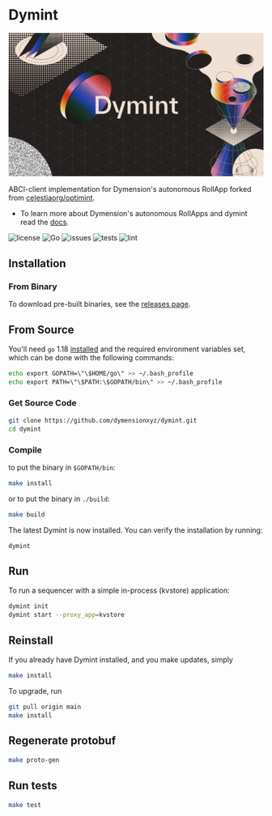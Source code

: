 # Dymint

<img src="docs/dymint.png" alt="banner" width="830"/>

ABCI-client implementation for Dymension's autonomous RollApp forked from [celestiaorg/optimint](https://github.com/celestiaorg/optimint).
- To learn more about Dymension's autonomous RollApps and dymint read the [docs](https://docs.dymension.xyz/learn/rollapps).

![license](https://img.shields.io/github/license/dymensionxyz/dymint)
![Go](https://img.shields.io/badge/go-1.18-blue.svg)
![issues](https://img.shields.io/github/issues/dymensionxyz/dymint)
![tests](https://github.com/dymensionxyz/dymint/actions/workflows/test.yml/badge.svg?branch=main)
![lint](https://github.com/dymensionxyz/dymint/actions/workflows/lint.yml/badge.svg?branch=main)

## Installation

### From Binary

To download pre-built binaries, see the [releases page](https://github.com/dymensionxyz/dymint/releases).

## From Source

You'll need `go` 1.18 [installed](https://golang.org/doc/install) and the required
environment variables set, which can be done with the following commands:

```sh
echo export GOPATH=\"\$HOME/go\" >> ~/.bash_profile
echo export PATH=\"\$PATH:\$GOPATH/bin\" >> ~/.bash_profile
```

### Get Source Code

```sh
git clone https://github.com/dymensionxyz/dymint.git
cd dymint
```

### Compile

to put the binary in `$GOPATH/bin`:

```sh
make install
```

or to put the binary in `./build`:

```sh
make build
```

The latest Dymint is now installed. You can verify the installation by
running:

```sh
dymint
```

## Run

To run a sequencer with a simple in-process (kvstore) application:

```sh
dymint init
dymint start --proxy_app=kvstore
```

## Reinstall

If you already have Dymint installed, and you make updates, simply

```sh
make install
```

To upgrade, run

```sh
git pull origin main
make install
```

## Regenerate protobuf

```sh
make proto-gen
```

## Run tests

```sh
make test
```
